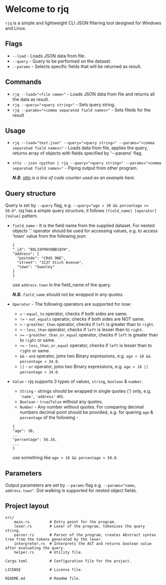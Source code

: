 # Welcome to rjq

`rjq` is a simple and lightweight CLI JSON filtering tool designed for Windows and Linux.

## Flags

- `--load` - Loads JSON data from file.
- `--query` - Query to be performed on the dataset.
- `--params` - Selects specific fields that will be returned as result.

## Commands

* `rjq --load="<file name>"` - Loads JSON data from file and returns all the data as result.
* `rjq --query="<query string>"` - Sets query string.
* `rjq --params="<comma separated field names>"` - Sets fileds for the result

## Usage

* `rjq --load="test.json" --query="<query string>" --params="<comma separated field names>"` - Loads data from file, applies the query, returns array of objects with fields specified by '--params' flag.
* `stto --json cpython | rjq --query="<query string>" --params="<comma separated field names>"` - Piping output from other program.

    ***N.B.** [stto](https://github.com/mainak55512/stto) is a line of code counter used as an example here.*

## Query structure

Query is set by `--query` flag, e.g. `--query="age > 30 && percentage >= 50.0"`.
rjq has a simple query structure, it follows `[field_name] [operator] [Value]` pattern.

- `field_name` - It is the field name from the supplied dataset. For nested objects '.' operator should be used for accessing values, e.g.
    to access 'town' value from the following json:

    ```
  {
    "_id": "88L33FM4VQBB1QYH",
    "address": {
      "postode": "CR45 9NE",
      "street": "3137 Stich Avenue",
      "town": "Swanley"
    }
  }
    ```

    use `address.town` in the field_name of the query.

    ***N.B.** `field_name` should not be wrapped in any quotes.*

- `Operator` - The following operators are supported for now:
    * `=` - `equal_to` operator, checks if both sides are same.
    * `!=` - `not_equals` operator, checks if both sides are NOT same.
    * `>` - `greather_than` operator, checks if `left` is greater than to `right`.
    * `<` - `less_than` operator, checks if `left` is lesser than to `right`.
    * `>=` - `greather_than_or_equal` operator, checks if `left` is greater than to `right` or same.
    * `<=` - `less_than_or_equal` operator, checks if `left` is lesser than to `right` or same.
    * `&&` - `and` operator, joins two Binary expressions, e.g. `age > 18 && percentage < 34.0`.
    * `||` - `or` operator, joins two Binary expressions, e.g. `age > 18 || percentage < 34.0`.
- `Value` - rjq supports 3 types of values, `string`, `boolean` & `number`.
    * `String` - strings should be wrapped in single quotes (') only, e.g. `'name'`, `'address'` etc.
    * `Boolean` - `true`/`false` without any quotes.
    * `Number` - Any number without quotes. For comparing decimal numbers decimal point should be provided, e.g. for quering `age` & `percentage` of the following - 
    ```
    {
    "age": 30,
    ...
    "percentage": 56.34,
    ...
    }
    ```
    use something like `age > 18 && percentage > 50.0`.

## Parameters

Output parameters are set by `--params` flag e.g. `--params="name, address.town"`.
Dot walking is supported for nested object fields.

## Project layout

    src/
        main.rs         # Entry point for the program.
        lexer.rs        # Lexer of the program, tokenizes the query string.
        parser.rs       # Parser of the program, creates Abstract syntax tree from the tokens generated by the lexer.
        interpreter.rs  # Interprets the AST and returns boolean value after evaluating the query.
        helper.rs       # Utility file.
    
    Cargo.toml          # Configuration file for the project.
    
    LICENSE             # License file.
    
    README.md           # Readme file.
